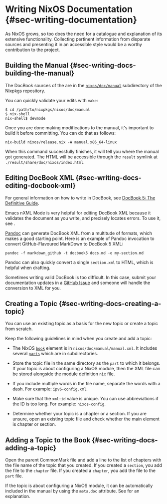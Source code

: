 # Writing NixOS Documentation {#sec-writing-documentation}

As NixOS grows, so too does the need for a catalogue and explanation of
its extensive functionality. Collecting pertinent information from
disparate sources and presenting it in an accessible style would be a
worthy contribution to the project.

## Building the Manual {#sec-writing-docs-building-the-manual}

The DocBook sources of the [](#book-nixos-manual) are in the
[`nixos/doc/manual`](https://github.com/NixOS/nixpkgs/tree/master/nixos/doc/manual)
subdirectory of the Nixpkgs repository.

You can quickly validate your edits with `make`:

```ShellSession
$ cd /path/to/nixpkgs/nixos/doc/manual
$ nix-shell
nix-shell$ devmode
```

Once you are done making modifications to the manual, it's important to
build it before committing. You can do that as follows:

```ShellSession
nix-build nixos/release.nix -A manual.x86_64-linux
```

When this command successfully finishes, it will tell you where the
manual got generated. The HTML will be accessible through the `result`
symlink at `./result/share/doc/nixos/index.html`.

## Editing DocBook XML {#sec-writing-docs-editing-docbook-xml}

For general information on how to write in DocBook, see [DocBook 5: The
Definitive Guide](https://tdg.docbook.org/tdg/5.1/).

Emacs nXML Mode is very helpful for editing DocBook XML because it
validates the document as you write, and precisely locates errors. To
use it, see [](#sec-emacs-docbook-xml).

[Pandoc](https://pandoc.org/) can generate DocBook XML from a multitude of
formats, which makes a good starting point. Here is an example of Pandoc
invocation to convert GitHub-Flavoured MarkDown to DocBook 5 XML:

```ShellSession
pandoc -f markdown_github -t docbook5 docs.md -o my-section.md
```

Pandoc can also quickly convert a single `section.xml` to HTML, which is
helpful when drafting.

Sometimes writing valid DocBook is too difficult. In this case,
submit your documentation updates in a [GitHub
Issue](https://github.com/NixOS/nixpkgs/issues/new) and someone will
handle the conversion to XML for you.

## Creating a Topic {#sec-writing-docs-creating-a-topic}

You can use an existing topic as a basis for the new topic or create a
topic from scratch.

Keep the following guidelines in mind when you create and add a topic:

-   The NixOS [`book`](https://tdg.docbook.org/tdg/5.0/book.html)
    element is in `nixos/doc/manual/manual.xml`. It includes several
    [`parts`](https://tdg.docbook.org/tdg/5.0/book.html) which are in
    subdirectories.

-   Store the topic file in the same directory as the `part` to which it
    belongs. If your topic is about configuring a NixOS module, then the
    XML file can be stored alongside the module definition `nix` file.

-   If you include multiple words in the file name, separate the words
    with a dash. For example: `ipv6-config.xml`.

-   Make sure that the `xml:id` value is unique. You can use abbreviations
    if the ID is too long. For example: `nixos-config`.

-   Determine whether your topic is a chapter or a section. If you are
    unsure, open an existing topic file and check whether the main
    element is chapter or section.

## Adding a Topic to the Book {#sec-writing-docs-adding-a-topic}

Open the parent CommonMark file and add a line to the list of
chapters with the file name of the topic that you created. If you
created a `section`, you add the file to the `chapter` file. If you created
a `chapter`, you add the file to the `part` file.

If the topic is about configuring a NixOS module, it can be
automatically included in the manual by using the `meta.doc` attribute.
See [](#sec-meta-attributes) for an explanation.
